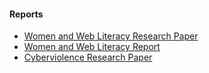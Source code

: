 #### Reports

- [Women and Web Literacy Research Paper](reports/women-and-web-literacy-research-paper.pdf)
- [Women and Web Literacy Report](reports/women-and-web-literacy-report.pdf)
- [Cyberviolence Research Paper](reports/cyberviolence-research-paper.pdf)
